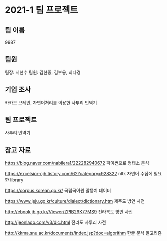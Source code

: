 # 2021-1 팀 프로젝트
## 팀 이름

9987

## 팀원

팀장: 서현수
팀원: 김현중, 김부용, 최다경

## 기업 조사

카카오 브레인, 자연어처리를 이용한 사투리 번역기

## 팀 프로젝트

사투리 번역기

## 참고 자료

https://blog.naver.com/nabilera1/222282940672 파이썬으로 형태소 분석

https://excelsior-cjh.tistory.com/62?category=928322 nltk 자연어 수집에 필요한 library

https://corpus.korean.go.kr/ 국립국어원 말뭉치 데이터

https://www.jeju.go.kr/culture/dialect/dictionary.htm 제주도 방언 사전

http://ebook.jb.go.kr/Viewer/ZPIB29K77MS9 전라북도 방언 사전

http://jeonlado.com/v3/dic.html 전라도 사투리 사전

http://kkma.snu.ac.kr/documents/index.jsp?doc=algorithm 한글 분석 알고리즘
